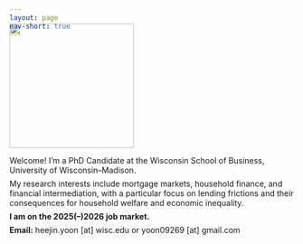```yaml
---
layout: page
nav-short: true
---
```

<!---  cover-img: /assets/img/Grainger2.jpg --->

<div style="margin-top: -3.0em;"></div>

<p>
<img src= "https://heejin-yoon.github.io/assets/img/profile_heejin.jpg" width="220">
</p>

<div style="margin-bottom: 0.5em;margin-top: 0.5em;"></div>

Welcome! I’m a PhD Candidate at the Wisconsin School of Business, University of Wisconsin–Madison.

<div style="margin-bottom: 0.0em;margin-top: -0.5em;"></div>

My research interests include mortgage markets, household finance, and financial intermediation, with a particular focus on lending frictions and their consequences for household welfare and economic inequality.
<!--- Prior to joining the program, I received B.B.A. in Business Administration from Yonsei University and M.S. in Finance from KAIST College of Business. --->

<div style="margin-bottom: 0.0em;margin-top: -0.5em;"></div>

<b>I am on the 2025(–)2026 job market.</b>

<div style="margin-bottom: 0.0em;margin-top: -0.5em;"></div>

<b>Email:</b> heejin.yoon [at] wisc.edu or yoon09269 [at] gmail.com

<div style="margin-bottom: 2em;">ㅤ</div>

<!--- <div style="margin-bottom: 0.5em;margin-top: 0.5em;"></div> --->



<!--- ### Contact

<ul>
  <li>
   <div style="margin-bottom: 1em;margin-top: 1em">
<b>Office:</b> 5298B Grainger Hall, 975 University Ave, Madison, WI 53706, USA 
  </div>
  </li>
  <li>
   <div style="margin-bottom: 1em;margin-top: 1em">
<b>Email:</b> heejin.yoon [at] wisc.edu or yoon09269 [at] gmail.com
  </div>
  </li>
</ul>


--->

